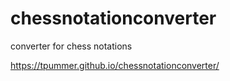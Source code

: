 # chessnotationconverter
converter for chess notations

https://tpummer.github.io/chessnotationconverter/
